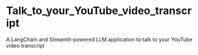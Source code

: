 # Talk_to_your_YouTube_video_transcript
A LangChain and Streamlit-powered LLM application to talk to your YouTube video transcript
